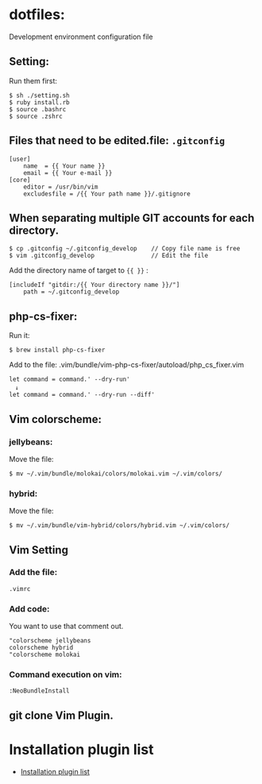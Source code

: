 # dotfiles:
Development environment configuration file

## Setting:
Run them first:
```
$ sh ./setting.sh
$ ruby install.rb
$ source .bashrc
$ source .zshrc
```

## Files that need to be edited.file: `.gitconfig`
```
[user]
	name  = {{ Your name }}
	email = {{ Your e-mail }}
[core]
	editor = /usr/bin/vim
	excludesfile = /{{ Your path name }}/.gitignore
```

## When separating multiple GIT accounts for each directory.
```
$ cp .gitconfig ~/.gitconfig_develop    // Copy file name is free
$ vim .gitconfig_develop                // Edit the file
```

Add the directory name of target to `{{ }}` :
```
[includeIf "gitdir:/{{ Your directory name }}/"]
    path = ~/.gitconfig_develop
```

## php-cs-fixer:
Run it:
```
$ brew install php-cs-fixer
```

Add to the file:
.vim/bundle/vim-php-cs-fixer/autoload/php_cs_fixer.vim
```
let command = command.' --dry-run'
　↓
let command = command.' --dry-run --diff'
```

## Vim colorscheme:

### jellybeans:
Move the file:
```
$ mv ~/.vim/bundle/molokai/colors/molokai.vim ~/.vim/colors/
```
### hybrid:
Move the file:
```
$ mv ~/.vim/bundle/vim-hybrid/colors/hybrid.vim ~/.vim/colors/
```

## Vim Setting

### Add the file:
`.vimrc`

### Add code:
You want to use that comment out.
```
"colorscheme jellybeans
colorscheme hybrid
"colorscheme molokai
```

### Command execution on vim:
```
:NeoBundleInstall
```

## git clone Vim Plugin.
# Installation plugin list
- [Installation plugin list](https://github.com/nzw/dotfiles/blob/master/install_list.txt)
